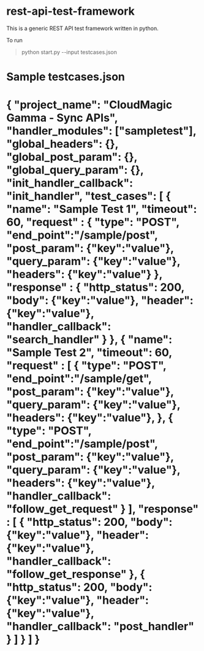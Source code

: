 rest-api-test-framework
=======================
This is a generic REST API test framework written in python. 

To run
> python start.py --input testcases.json

Sample testcases.json
===============================================================================
{
"project_name": "CloudMagic Gamma - Sync APIs",
"handler_modules": ["sampletest"],
"global_headers": {},
"global_post_param": {},
"global_query_param": {},
"init_handler_callback": "init_handler",
"test_cases": [
		{
		"name": "Sample Test 1",
		"timeout": 60,
		"request" : {
				"type": "POST",
				"end_point":"/sample/post",
				"post_param": {"key":"value"},
				"query_param": {"key":"value"},
				"headers": {"key":"value"}
			     },
		"response" : {
				"http_status": 200,
				"body": {"key":"value"},
				"header": {"key":"value"},
				"handler_callback": "search_handler"
			     }
		},
		{
		"name": "Sample Test 2",
		"timeout": 60,
		"request" : [
			    	{
					"type": "POST",
					"end_point":"/sample/get",
					"post_param": {"key":"value"},
					"query_param": {"key":"value"},
					"headers": {"key":"value"},
			     	},
				{
					"type": "POST",
					"end_point":"/sample/post",
					"post_param": {"key":"value"},
					"query_param": {"key":"value"},
					"headers": {"key":"value"},
					"handler_callback": "follow_get_request"
			     	}
			    ],
		"response" : [
				{
					"http_status": 200,
					"body": {"key":"value"},
					"header": {"key":"value"},
					"handler_callback": "follow_get_response"
			     	},
				{
					"http_status": 200,
					"body": {"key":"value"},
					"header": {"key":"value"},
					"handler_callback": "post_handler"
			     	}
			     ]
		}
	      ]
}
===============================================================================
